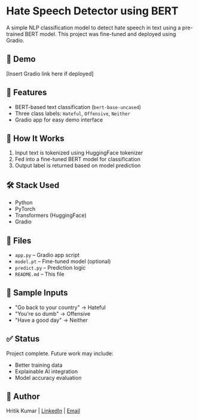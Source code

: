 # Hate Speech Detector using BERT

A simple NLP classification model to detect hate speech in text using a pre-trained BERT model. This project was fine-tuned and deployed using Gradio.

## 🚀 Demo
[Insert Gradio link here if deployed]

## 🔧 Features
- BERT-based text classification (`bert-base-uncased`)
- Three class labels: `Hateful`, `Offensive`, `Neither`
- Gradio app for easy demo interface

## 🧠 How It Works
1. Input text is tokenized using HuggingFace tokenizer
2. Fed into a fine-tuned BERT model for classification
3. Output label is returned based on model prediction

## 🛠️ Stack Used
- Python
- PyTorch
- Transformers (HuggingFace)
- Gradio

## 📁 Files
- `app.py` – Gradio app script
- `model.pt` – Fine-tuned model (optional)
- `predict.py` – Prediction logic
- `README.md` – This file

## 🧪 Sample Inputs
- "Go back to your country" → Hateful
- "You're so dumb" → Offensive
- "Have a good day" → Neither

## ✅ Status
Project complete. Future work may include:
- Better training data
- Explainable AI integration
- Model accuracy evaluation

## 📌 Author
Hritik Kumar | [LinkedIn](https://linkedin.com/in/hritikkumar) | [Email](mailto:hritik01kumar@gmail.com)
